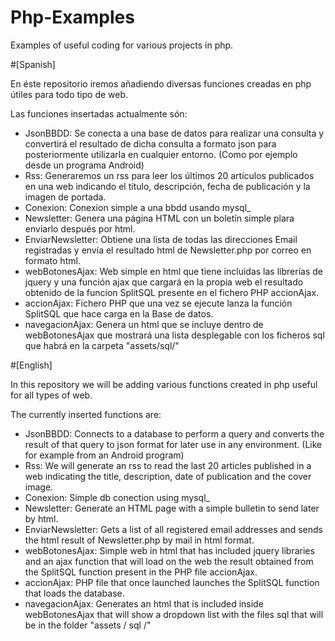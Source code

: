 # Php-Examples
Examples of useful coding for various projects in php.

#[Spanish]

En éste repositorio iremos añadiendo diversas funciones creadas en php útiles para todo tipo de web.

Las funciones insertadas actualmente són:

  - JsonBBDD: Se conecta a una base de datos para realizar una consulta y convertirá el resultado de dicha consulta a formato json para posteriormente utilizarla en cualquier entorno. (Como por ejemplo desde un programa Android)
  - Rss: Generaremos un rss para leer los últimos 20 artículos publicados en una web indicando el título, descripción, fecha de publicación y la imagen de portada.
  - Conexion: Conexion simple a una bbdd usando mysql_
  - Newsletter: Genera una página HTML con un boletín simple plara enviarlo después por html.
  - EnviarNewsletter: Obtiene una lista de todas las direcciones Email registradas y envía el resultado html de Newsletter.php por correo en formato html.
  - webBotonesAjax: Web simple en html que tiene incluidas las librerías de jquery y una función ajax que cargará en la propia web el resultado obtenido de la funcion SplitSQL presente en el fichero PHP accionAjax.
  - accionAjax: Fichero PHP que una vez se ejecute lanza la función SplitSQL que hace carga en la Base de datos.
  - navegacionAjax: Genera un html que se incluye dentro de webBotonesAjax que mostrará una lista desplegable con los ficheros sql que habrá en la carpeta "assets/sql/"

#[English]


In this repository we will be adding various functions created in php useful for all types of web. 

The currently inserted functions are: 

  - JsonBBDD: Connects to a database to perform a query and converts the result of that query to json format for later use in any environment. (Like for example from an Android program) 
  - Rss: We will generate an rss to read the last 20 articles published in a web indicating the title, description, date of publication and the cover image.
  - Conexion: Simple db conection using mysql_
  - Newsletter: Generate an HTML page with a simple bulletin to send later by html.
  - EnviarNewsletter: Gets a list of all registered email addresses and sends the html result of Newsletter.php by mail in html format.
  - webBotonesAjax: Simple web in html that has included jquery libraries and an ajax function that will load on the web the result obtained from the SplitSQL function present in the PHP file accionAjax.
  - accionAjax: PHP file that once launched launches the SplitSQL function that loads the database.
  - navegacionAjax: Generates an html that is included inside webBotonesAjax that will show a dropdown list with the files sql that will be in the folder "assets / sql /"
